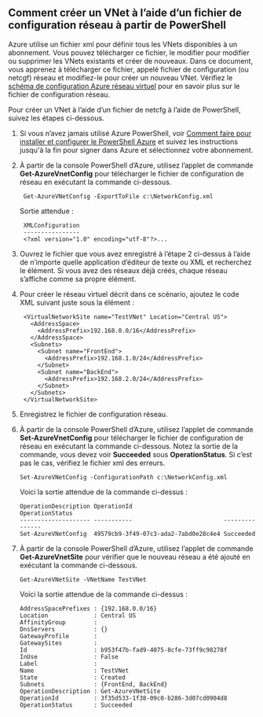 ## <a name="how-to-create-a-vnet-using-a-network-config-file-from-powershell"></a>Comment créer un VNet à l’aide d’un fichier de configuration réseau à partir de PowerShell

Azure utilise un fichier xml pour définir tous les VNets disponibles à un abonnement. Vous pouvez télécharger ce fichier, le modifier pour modifier ou supprimer les VNets existants et créer de nouveaux. Dans ce document, vous apprenez à télécharger ce fichier, appelé fichier de configuration (ou netcgf) réseau et modifiez-le pour créer un nouveau VNet. Vérifiez le [schéma de configuration Azure réseau virtuel](https://msdn.microsoft.com/library/azure/jj157100.aspx) pour en savoir plus sur le fichier de configuration réseau.

Pour créer un VNet à l’aide d’un fichier de netcfg à l’aide de PowerShell, suivez les étapes ci-dessous.

1. Si vous n’avez jamais utilisé Azure PowerShell, voir [Comment faire pour installer et configurer le PowerShell Azure](../articles/powershell-install-configure.md) et suivez les instructions jusqu'à la fin pour signer dans Azure et sélectionnez votre abonnement.
2. À partir de la console PowerShell d’Azure, utilisez l’applet de commande **Get-AzureVnetConfig** pour télécharger le fichier de configuration de réseau en exécutant la commande ci-dessous. 

        Get-AzureVNetConfig -ExportToFile c:\NetworkConfig.xml

    Sortie attendue :

        XMLConfiguration                                                                                                     
        ----------------                                                                                                     
        <?xml version="1.0" encoding="utf-8"?>...  

3. Ouvrez le fichier que vous avez enregistré à l’étape 2 ci-dessus à l’aide de n’importe quelle application d’éditeur de texte ou XML et recherchez le **<VirtualNetworkSites>** élément. Si vous avez des réseaux déjà créés, chaque réseau s’affiche comme sa propre **<VirtualNetworkSite>** élément.
4. Pour créer le réseau virtuel décrit dans ce scénario, ajoutez le code XML suivant juste sous la **<VirtualNetworkSites>** élément :

        <VirtualNetworkSite name="TestVNet" Location="Central US">
          <AddressSpace>
            <AddressPrefix>192.168.0.0/16</AddressPrefix>
          </AddressSpace>
          <Subnets>
            <Subnet name="FrontEnd">
              <AddressPrefix>192.168.1.0/24</AddressPrefix>
            </Subnet>
            <Subnet name="BackEnd">
              <AddressPrefix>192.168.2.0/24</AddressPrefix>
            </Subnet>
          </Subnets>
        </VirtualNetworkSite>

9.  Enregistrez le fichier de configuration réseau.
10. À partir de la console PowerShell d’Azure, utilisez l’applet de commande **Set-AzureVnetConfig** pour télécharger le fichier de configuration de réseau en exécutant la commande ci-dessous. Notez la sortie de la commande, vous devez voir **Succeeded** sous **OperationStatus**. Si c’est pas le cas, vérifiez le fichier xml des erreurs.

        Set-AzureVNetConfig -ConfigurationPath c:\NetworkConfig.xml

    Voici la sortie attendue de la commande ci-dessus :

        OperationDescription OperationId                          OperationStatus
        -------------------- -----------                          ---------------
        Set-AzureVNetConfig  49579cb9-3f49-07c3-ada2-7abd0e28c4e4 Succeeded 
    
11. À partir de la console PowerShell d’Azure, utilisez l’applet de commande **Get-AzureVnetSite** pour vérifier que le nouveau réseau a été ajouté en exécutant la commande ci-dessous. 

        Get-AzureVNetSite -VNetName TestVNet

    Voici la sortie attendue de la commande ci-dessus :

        AddressSpacePrefixes : {192.168.0.0/16}
        Location             : Central US
        AffinityGroup        : 
        DnsServers           : {}
        GatewayProfile       : 
        GatewaySites         : 
        Id                   : b953f47b-fad9-4075-8cfe-73ff9c98278f
        InUse                : False
        Label                : 
        Name                 : TestVNet
        State                : Created
        Subnets              : {FrontEnd, BackEnd}
        OperationDescription : Get-AzureVNetSite
        OperationId          : 3f35d533-1f38-09c0-b286-3d07cd0904d8
        OperationStatus      : Succeeded
